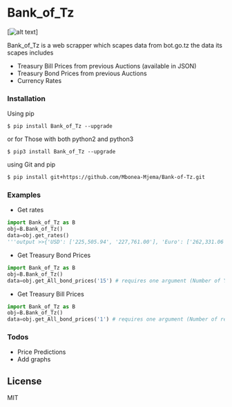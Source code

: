 # Bank_of_Tz
[![alt text](https://www.bot.go.tz/images/BOTgoldLogo10.jpg)]

Bank_of_Tz is a web scrapper which scapes data from bot.go.tz the data its scapes includes

  - Treasury Bill Prices from previous Auctions (available in JSON)
  - Treasury Bond Prices from previous Auctions
  - Currency Rates 
 
### Installation
Using pip

```$
$ pip install Bank_of_Tz --upgrade
```
or for Those with both python2 and python3
```$
$ pip3 install Bank_of_Tz --upgrade
```

using Git and pip

```sh
$ pip install git+https://github.com/Mbonea-Mjema/Bank-of-Tz.git
```
### Examples

- Get rates
```python
import Bank_of_Tz as B
obj=B.Bank_of_Tz()
data=obj.get_rates()
'''output >>{'USD': ['225,505.94', '227,761.00'], 'Euro': ['262,331.06', '264,999.92'], 'GBP': ['295,954.00', '298,959.09'], 'KES': ['2,240.50', '2,258.41'], 'ZAR': ['16,330.83', '16,487.34']} '''
```

- Get Treasury Bond Prices
```python
import Bank_of_Tz as B
obj=B.Bank_of_Tz()
data=obj.get_All_bond_prices('15') # requires one argument (Number of Years)
```
- Get Treasury Bill Prices 
```python
import Bank_of_Tz as B
obj=B.Bank_of_Tz()
data=obj.get_All_bond_prices('1') # requires one argument (Number of results)
```

### Todos

 - Price Predictions
 - Add graphs

License
----

MIT



[//]: # (These are reference links used in the body of this note and get stripped out when the markdown processor does its job. There is no need to format nicely because it shouldn't be seen. Thanks SO - http://stackoverflow.com/questions/4823468/store-comments-in-markdown-syntax)


   [dill]: <https://github.com/joemccann/dillinger>
   [git-repo-url]: <https://github.com/joemccann/dillinger.git>
   [john gruber]: <http://daringfireball.net>
   [df1]: <http://daringfireball.net/projects/markdown/>
   [markdown-it]: <https://github.com/markdown-it/markdown-it>
   [Ace Editor]: <http://ace.ajax.org>
   [node.js]: <http://nodejs.org>
   [Twitter Bootstrap]: <http://twitter.github.com/bootstrap/>
   [jQuery]: <http://jquery.com>
   [@tjholowaychuk]: <http://twitter.com/tjholowaychuk>
   [express]: <http://expressjs.com>
   [AngularJS]: <http://angularjs.org>
   [Gulp]: <http://gulpjs.com>

   [PlDb]: <https://github.com/joemccann/dillinger/tree/master/plugins/dropbox/README.md>
   [PlGh]: <https://github.com/joemccann/dillinger/tree/master/plugins/github/README.md>
   [PlGd]: <https://github.com/joemccann/dillinger/tree/master/plugins/googledrive/README.md>
   [PlOd]: <https://github.com/joemccann/dillinger/tree/master/plugins/onedrive/README.md>
   [PlMe]: <https://github.com/joemccann/dillinger/tree/master/plugins/medium/README.md>
   [PlGa]: <https://github.com/RahulHP/dillinger/blob/master/plugins/googleanalytics/README.md>

